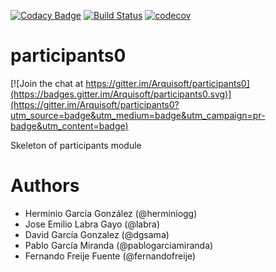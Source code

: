 [![Codacy Badge](https://api.codacy.com/project/badge/Grade/2f5e9b234d9b4cbd8669629c299990ad)](https://www.codacy.com/app/jelabra/participants0?utm_source=github.com&utm_medium=referral&utm_content=Arquisoft/participants0&utm_campaign=badger)
[![Build Status](https://travis-ci.org/Arquisoft/participants0.svg?branch=master)](https://travis-ci.org/Arquisoft/participants0)
[![codecov](https://codecov.io/gh/Arquisoft/participants0/branch/master/graph/badge.svg)](https://codecov.io/gh/Arquisoft/participants0)


# participants0

[![Join the chat at https://gitter.im/Arquisoft/participants0](https://badges.gitter.im/Arquisoft/participants0.svg)](https://gitter.im/Arquisoft/participants0?utm_source=badge&utm_medium=badge&utm_campaign=pr-badge&utm_content=badge)

Skeleton of participants module

# Authors

- Herminio García González (@herminiogg)
- Jose Emilio Labra Gayo (@labra)
- David García Gonzalez (@dgsama)
- Pablo García Miranda (@pablogarciamiranda)
- Fernando Freije Fuente (@fernandofreije)
